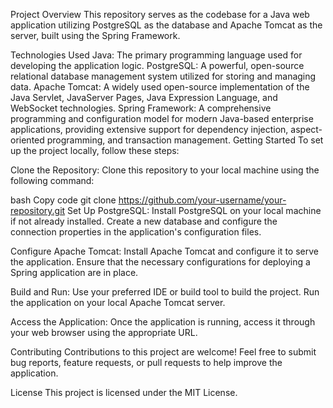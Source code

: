 Project Overview
This repository serves as the codebase for a Java web application utilizing PostgreSQL as the database and Apache Tomcat as the server, built using the Spring Framework.

Technologies Used
Java: The primary programming language used for developing the application logic.
PostgreSQL: A powerful, open-source relational database management system utilized for storing and managing data.
Apache Tomcat: A widely used open-source implementation of the Java Servlet, JavaServer Pages, Java Expression Language, and WebSocket technologies.
Spring Framework: A comprehensive programming and configuration model for modern Java-based enterprise applications, providing extensive support for dependency injection, aspect-oriented programming, and transaction management.
Getting Started
To set up the project locally, follow these steps:

Clone the Repository: Clone this repository to your local machine using the following command:

bash
Copy code
git clone https://github.com/your-username/your-repository.git
Set Up PostgreSQL: Install PostgreSQL on your local machine if not already installed. Create a new database and configure the connection properties in the application's configuration files.

Configure Apache Tomcat: Install Apache Tomcat and configure it to serve the application. Ensure that the necessary configurations for deploying a Spring application are in place.

Build and Run: Use your preferred IDE or build tool to build the project. Run the application on your local Apache Tomcat server.

Access the Application: Once the application is running, access it through your web browser using the appropriate URL.

Contributing
Contributions to this project are welcome! Feel free to submit bug reports, feature requests, or pull requests to help improve the application.

License
This project is licensed under the MIT License.

